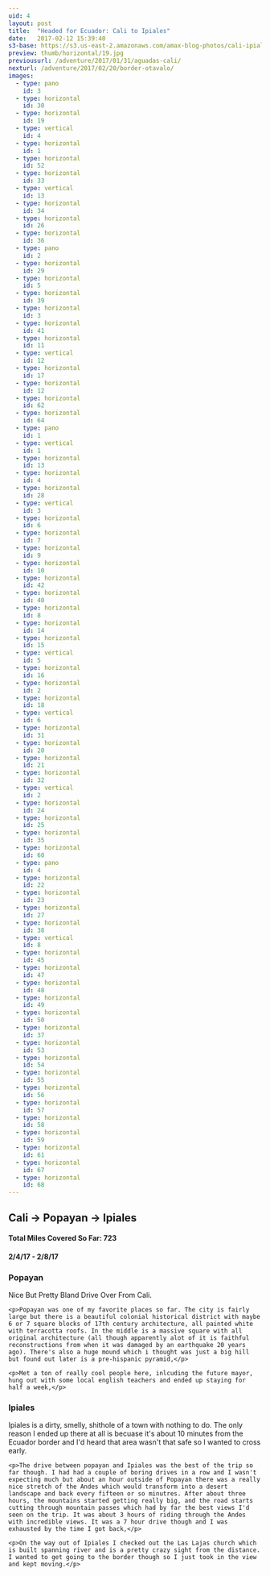 ```yaml
---
uid: 4
layout: post
title:  "Headed for Ecuador: Cali to Ipiales"
date:   2017-02-12 15:39:40
s3-base: https://s3.us-east-2.amazonaws.com/amax-blog-photos/cali-ipiales
preview: thumb/horizontal/19.jpg
previousurl: /adventure/2017/01/31/aguadas-cali/
nexturl: /adventure/2017/02/20/border-otavalo/
images:
  - type: pano
    id: 3
  - type: horizontal
    id: 30
  - type: horizontal
    id: 19
  - type: vertical
    id: 4
  - type: horizontal
    id: 1
  - type: horizontal
    id: 52
  - type: horizontal
    id: 33
  - type: vertical
    id: 13
  - type: horizontal
    id: 34
  - type: horizontal
    id: 26
  - type: horizontal
    id: 36
  - type: pano
    id: 2
  - type: horizontal
    id: 29
  - type: horizontal
    id: 5
  - type: horizontal
    id: 39
  - type: horizontal
    id: 3
  - type: horizontal
    id: 41
  - type: horizontal
    id: 11
  - type: vertical
    id: 12
  - type: horizontal
    id: 17
  - type: horizontal
    id: 12
  - type: horizontal
    id: 62
  - type: horizontal
    id: 64
  - type: pano
    id: 1
  - type: vertical
    id: 1
  - type: horizontal
    id: 13
  - type: horizontal
    id: 4
  - type: horizontal
    id: 28
  - type: vertical
    id: 3
  - type: horizontal
    id: 6
  - type: horizontal
    id: 7
  - type: horizontal
    id: 9
  - type: horizontal
    id: 10
  - type: horizontal
    id: 42
  - type: horizontal
    id: 40
  - type: horizontal
    id: 8
  - type: horizontal
    id: 14
  - type: horizontal
    id: 15
  - type: vertical
    id: 5
  - type: horizontal
    id: 16
  - type: horizontal
    id: 2
  - type: horizontal
    id: 18
  - type: vertical
    id: 6
  - type: horizontal
    id: 31
  - type: horizontal
    id: 20
  - type: horizontal
    id: 21
  - type: horizontal
    id: 32
  - type: vertical
    id: 2
  - type: horizontal
    id: 24
  - type: horizontal
    id: 25
  - type: horizontal
    id: 35
  - type: horizontal
    id: 60
  - type: pano
    id: 4
  - type: horizontal
    id: 22
  - type: horizontal
    id: 23
  - type: horizontal
    id: 27
  - type: horizontal
    id: 38
  - type: vertical
    id: 8
  - type: horizontal
    id: 45
  - type: horizontal
    id: 47
  - type: horizontal
    id: 48
  - type: horizontal
    id: 49
  - type: horizontal
    id: 50
  - type: horizontal
    id: 37
  - type: horizontal
    id: 53
  - type: horizontal
    id: 54
  - type: horizontal
    id: 55
  - type: horizontal
    id: 56
  - type: horizontal
    id: 57
  - type: horizontal
    id: 58
  - type: horizontal
    id: 59
  - type: horizontal
    id: 61
  - type: horizontal
    id: 67
  - type: horizontal
    id: 68
---
```


<div class="post-content">
  <h2>Cali -> Popayan -> Ipiales </h2>

  <h4>Total Miles Covered So Far: 723</h4>
  <h4>2/4/17 - 2/8/17</h4>

  <h3>Popayan</h3>
    <p>Nice But Pretty Bland Drive Over From Cali.</p>

    <p>Popayan was one of my favorite places so far. The city is fairly large but there is a beautiful colonial historical district with maybe 6 or 7 square blocks of 17th century architecture, all painted white with terracotta roofs. In the middle is a massive square with all original architecture (all though apparently alot of it is faithful reconstructions from when it was damaged by an earthquake 20 years ago). There's also a huge mound which i thought was just a big hill but found out later is a pre-hispanic pyramid,</p>

    <p>Met a ton of really cool people here, inlcuding the future mayor, hung out with some local english teachers and ended up staying for half a week,</p>

  <h3>Ipiales</h3>
    <p>Ipiales is a dirty, smelly, shithole of a town with nothing to do. The only reason I ended up there at all is becuase it's about 10 minutes from the Ecuador border and I'd heard that area wasn't that safe so I wanted to cross early.</p>

    <p>The drive between popayan and Ipiales was the best of the trip so far though. I had had a couple of boring drives in a row and I wasn't expecting much but about an hour outside of Popayan there was a really nice stretch of the Andes which would transform into a desert landscape and back every fifteen or so minutres. After about three hours, the mountains started getting really big, and the road starts cutting through mountain passes which had by far the best views I'd seen on the trip. It was about 3 hours of riding through the Andes with incredible views. It was a 7 hour drive though and I was exhausted by the time I got back,</p>

    <p>On the way out of Ipiales I checked out the Las Lajas church which is built spanning river and is a pretty crazy sight from the distance. I wanted to get going to the border though so I just took in the view and kept moving.</p>
</div>

